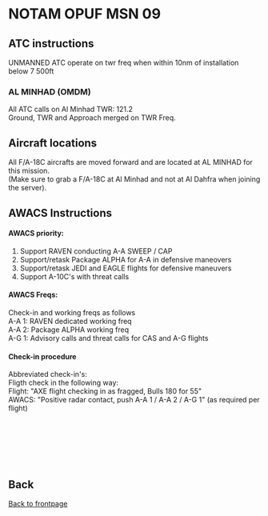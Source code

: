 # NOTAM OPUF MSN 09

## ATC instructions
UNMANNED ATC operate on twr freq when within 10nm of installation below 7 500ft

### AL MINHAD (OMDM)
All ATC calls on Al Minhad TWR: 121.2 <br>
Ground, TWR and Approach merged on TWR Freq.

## Aircraft locations
All F/A-18C aircrafts are moved forward and are located at AL MINHAD for this mission. <br>
(Make sure to grab a F/A-18C at Al Minhad and not at Al Dahfra when joining the server).


## AWACS Instructions

#### AWACS priority:
1. Support RAVEN conducting A-A SWEEP / CAP
2. Support/retask Package ALPHA for A-A in defensive maneovers
3. Support/retask JEDI and EAGLE flights for defensive maneuvers
4. Support A-10C's with threat calls



#### AWACS Freqs:
Check-in  and working freqs as follows<br>
A-A 1: RAVEN dedicated working freq <br>
A-A 2: Package ALPHA working freq <br>
A-G 1: Advisory calls and threat calls for CAS and A-G flights<br>



#### Check-in procedure
Abbreviated check-in's: <br>
Fligth check in the following way: <br>
Flight: "AXE flight checking in as fragged, Bulls 180 for 55" <br>
AWACS: "Positive radar contact, push A-A 1 / A-A 2 / A-G 1" (as required per flight) <br>
<br>
<br>
<br>
<br>
<br>
<br>
## Back
[Back to frontpage](https://132nd-vwing.github.io/OPUF-Brief/)